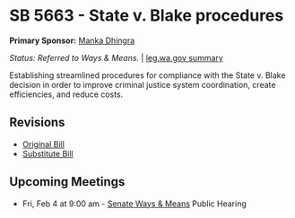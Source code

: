 # SB 5663 - State v. Blake procedures
**Primary Sponsor:** [Manka Dhingra](/person/leg/manka.dhingra.md)

*Status: Referred to Ways & Means.* | [leg.wa.gov summary](https://app.leg.wa.gov/billsummary?BillNumber=5663&Year=2021)

Establishing streamlined procedures for compliance with the State v. Blake decision in order to improve criminal justice system coordination, create efficiencies, and reduce costs.

## Revisions
* [Original Bill](1/)
* [Substitute Bill](S/)

## Upcoming Meetings
* Fri, Feb 4 at 9:00 am - [Senate Ways & Means](/senate/2021-22/WM/) Public Hearing